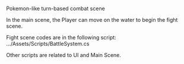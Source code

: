Pokemon-like turn-based combat scene

In the main scene, the Player can move on the water to begin the fight scene.

Fight scene codes are in the following script:
.../Assets/Scripts/BattleSystem.cs

Other scripts are related to UI and Main Scene.
